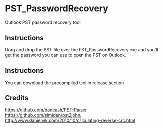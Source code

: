 # PST_PasswordRecovery
Outlook PST password recovery tool

## Instructions
Drag and drop the PST file over the PST_PasswordRecovery.exe and you'll get the password you can use to open the PST on Outlook.

## Instructions
You can download the precompiled tool in release section

## Credits
https://github.com/dancash/PST-Parser<br />
https://github.com/simiden/pst2john/<br />
http://www.danielvik.com/2010/10/calculating-reverse-crc.html
